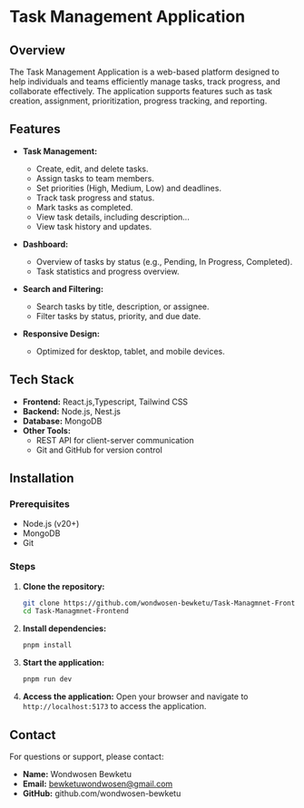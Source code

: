 # Task Management Application

## Overview
The Task Management Application is a web-based platform designed to help individuals and teams efficiently manage tasks, track progress, and collaborate effectively. The application supports features such as task creation, assignment, prioritization, progress tracking, and reporting.

## Features
- **Task Management:**
  - Create, edit, and delete tasks.
  - Assign tasks to team members.
  - Set priorities (High, Medium, Low) and deadlines.
  - Track task progress and status.
  - Mark tasks as completed.
  - View task details, including description...
  - View task history and updates.

- **Dashboard:**
  - Overview of tasks by status (e.g., Pending, In Progress, Completed).
  - Task statistics and progress overview.

- **Search and Filtering:**
  - Search tasks by title, description, or assignee.
  - Filter tasks by status, priority, and due date.

- **Responsive Design:**
  - Optimized for desktop, tablet, and mobile devices.

## Tech Stack
- **Frontend:** React.js,Typescript, Tailwind CSS
- **Backend:** Node.js, Nest.js
- **Database:** MongoDB
- **Other Tools:**
  - REST API for client-server communication
  - Git and GitHub for version control

## Installation
### Prerequisites
- Node.js (v20+)
- MongoDB
- Git

### Steps
1. **Clone the repository:**
   ```bash
   git clone https://github.com/wondwosen-bewketu/Task-Managmnet-Frontend.git
   cd Task-Managmnet-Frontend
   ```

2. **Install dependencies:**
   ```bash
   pnpm install
   ```

3. **Start the application:**
     ```bash
     pnpm run dev
     ```
  

4. **Access the application:**
   Open your browser and navigate to `http://localhost:5173` to access the application.



## Contact
For questions or support, please contact:
- **Name:** Wondwosen Bewketu
- **Email:** bewketuwondwosen@gmail.com
- **GitHub:** github.com/wondwosen-bewketu
